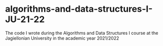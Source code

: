# algorithms-and-data-structures-I-JU-21-22
The code I wrote during the Algorithms and Data Structures I course at the Jagiellonian University in the academic year 2021/2022

